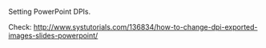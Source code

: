 Setting PowerPoint DPIs.

Check: http://www.systutorials.com/136834/how-to-change-dpi-exported-images-slides-powerpoint/
